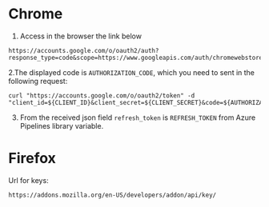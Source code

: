 # Chrome

1. Access in the browser the link below

```
https://accounts.google.com/o/oauth2/auth?response_type=code&scope=https://www.googleapis.com/auth/chromewebstore&client_id=${CLIENT_ID}&redirect_uri=urn:ietf:wg:oauth:2.0:oob
```

2.The displayed code is `AUTHORIZATION_CODE`, which you need to sent in the following request:

```
curl "https://accounts.google.com/o/oauth2/token" -d "client_id=${CLIENT_ID}&client_secret=${CLIENT_SECRET}&code=${AUTHORIZATION_CODE}&grant_type=authorization_code&redirect_uri=urn:ietf:wg:oauth:2.0:oob
```

3. From the received json field `refresh_token` is `REFRESH_TOKEN` from Azure Pipelines library variable.


# Firefox

Url for keys:

```
https://addons.mozilla.org/en-US/developers/addon/api/key/
```
